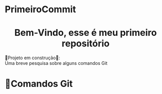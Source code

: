 # PrimeiroCommit
<h1 align="center">  Bem-Vindo, esse é meu primeiro repositório </h1>

🚩Projeto em construção🚩:  <br>
Uma breve pesquisa sobre alguns comandos Git

# :robot:Comandos Git <br>
